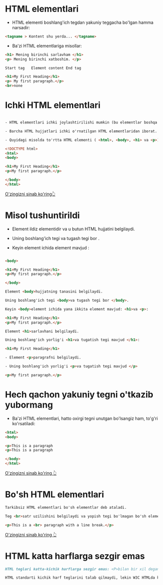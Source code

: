 # HTML elementlari

- HTML elementi boshlang'ich tegdan yakuniy teggacha bo'lgan hamma narsadir:

``` html 
<tagname > Kontent shu yerda... </tagname>
```

- Ba'zi HTML elementlariga misollar:

```html 
<h1> Mening birinchi sarlavham </h1>
<p> Mening birinchi xatboshim. </p>
```

```html 
Start tag	Element content	End tag

<h1>My First Heading</h1>
<p>	My first paragraph.</p>
<br>none
```

# Ichki HTML elementlari

```html 

- HTML elementlari ichki joylashtirilishi mumkin (bu elementlar boshqa elementlarni o'z ichiga olishi mumkinligini anglatadi).

- Barcha HTML hujjatlari ichki o'rnatilgan HTML elementlaridan iborat.

- Quyidagi misolda to'rtta HTML elementi ( <html>, <body>, <h1> va <p>) mavjud:

```

```html
<!DOCTYPE html>
<html>
<body>

<h1>My First Heading</h1>
<p>My first paragraph.</p>

</body>
</html>
```

[O'zingizni sinab ko'ring👆](https://www.w3schools.com/html/tryit.asp?filename=tryhtml_elements)


# Misol tushuntirildi


- Element <html>ildiz elementidir va u butun HTML hujjatini belgilaydi.

- Uning boshlang'ich tegi <html>va tugash tegi bor </html>.

- Keyin <html>element ichida element mavjud <body> :

```html

<body>

<h1>My First Heading</h1>
<p>My first paragraph.</p>

</body>

```


```html
Element <body>hujjatning tanasini belgilaydi.

Uning boshlang'ich tegi <body>va tugash tegi bor </body>.

Keyin <body>element ichida yana ikkita element mavjud: <h1>va <p>:
```

```html 
<h1>My First Heading</h1>
<p>My first paragraph.</p>
```

```html
Element <h1>sarlavhani belgilaydi.

Uning boshlang'ich yorlig'i <h1>va tugatish tegi mavjud </h1>:
```


```html
<h1>My First Heading</h1>
```


```html
- Element <p>paragrafni belgilaydi.

- Uning boshlang'ich yorlig'i <p>va tugatish tegi mavjud </p>
```

```html
<p>My first paragraph.</p>
```

# Hech qachon yakuniy tegni o'tkazib yubormang

- Ba'zi HTML elementlari, hatto oxirgi tegni unutgan bo'lsangiz ham, to'g'ri ko'rsatiladi:

```html 
<html>
<body>

<p>This is a paragraph
<p>This is a paragraph

</body>
</html>
```

[O'zingizni sinab ko'ring 👆](https://www.w3schools.com/html/tryit.asp?filename=tryhtml_no_endtag)

# Bo'sh HTML elementlari


```md
Tarkibsiz HTML elementlari bo'sh elementlar deb ataladi.

Teg <br>satr uzilishini belgilaydi va yopish tegi bo'lmagan bo'sh elementdir:
```

```html
<p>This is a <br> paragraph with a line break.</p>
```

[O'zingizni sinab ko'ring 👆](https://www.w3schools.com/html/tryit.asp?filename=tryhtml_elements_br)


# HTML katta harflarga sezgir emas

```md
HTML teglari katta-kichik harflarga sezgir emas: <P>bilan bir xil degan ma'noni anglatadi <p>.

HTML standarti kichik harf teglarini talab qilmaydi, lekin W3C HTMLda kichik harflarni tavsiya qiladi va XHTML kabi qattiqroq hujjat turlari uchun kichik harflarni talab qiladi .
```
